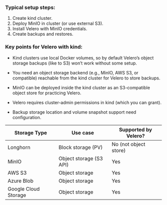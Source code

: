 ### Typical setup steps:

1. Create kind cluster.
2. Deploy MinIO in cluster (or use external S3).
3. Install Velero with MinIO credentials.
4. Create backups and restores.

### Key points for Velero with kind:

- Kind clusters use local Docker volumes, so by default Velero’s object storage backups (like to S3) won’t work without some setup.
    
- You need an object storage backend (e.g., MinIO, AWS S3, or compatible) reachable from the kind cluster for Velero to store backups.
    
- MinIO can be deployed inside the kind cluster as an S3-compatible object store for practicing Velero.
    
- Velero requires cluster-admin permissions in kind (which you can grant).
    
- Backup storage location and volume snapshot support need configuration.

| Storage Type         | Use case                | Supported by Velero?  |
| -------------------- | ----------------------- | --------------------- |
| Longhorn             | Block storage (PV)      | No (not object store) |
| MinIO                | Object storage (S3 API) | Yes                   |
| AWS S3               | Object storage          | Yes                   |
| Azure Blob           | Object storage          | Yes                   |
| Google Cloud Storage | Object storage          | Yes                   |